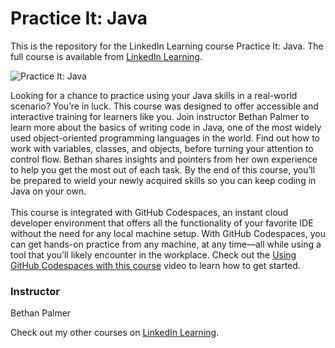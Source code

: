 # Practice It: Java 
This is the repository for the LinkedIn Learning course Practice It: Java. The full course is available from [LinkedIn Learning][lil-course-url].

![Practice It: Java ][lil-thumbnail-url]

Looking for a chance to practice using your Java skills in a real-world scenario? You’re in luck. This course was designed to offer accessible and interactive training for learners like you. Join instructor Bethan Palmer to learn more about the basics of writing code in Java, one of the most widely used object-oriented programming languages in the world. Find out how to work with variables, classes, and objects, before turning your attention to control flow. Bethan shares insights and pointers from her own experience to help you get the most out of each task. By the end of this course, you’ll be prepared to wield your newly acquired skills so you can keep coding in Java on your own.<br><br>This course is integrated with GitHub Codespaces, an instant cloud developer environment that offers all the functionality of your favorite IDE without the need for any local machine setup. With GitHub Codespaces, you can get hands-on practice from any machine, at any time—all while using a tool that you’ll likely encounter in the workplace. Check out the [Using GitHub Codespaces with this course][gcs-video-url] video to learn how to get started.

### Instructor

Bethan Palmer

Check out my other courses on [LinkedIn Learning](https://www.linkedin.com/learning/instructors/bethan-palmer?u=104).

[lil-course-url]: https://www.linkedin.com/learning/practice-it-java
[lil-thumbnail-url]: https://media.licdn.com/dms/image/D560DAQE71ngxkONQwA/learning-public-crop_675_1200/0/1666990137684?e=1667955600&v=beta&t=iZUqSJpshh2q7CMydVjWSW0EN5-y9JnN87kzoKDEc5A
[gcs-video-url]: https://www.linkedin.com/learning/practice-it-java/using-github-codespaces-with-this-course
